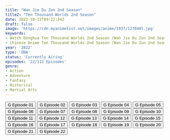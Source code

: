 ```yaml
---
title: "Wan Jie Du Zun 2nd Season"
title2: "Ten Thousand Worlds 2nd Season"
date: 2022-10-22T09:22:34Z
draft: false
image: 'https://cdn.myanimelist.net/images/anime/1937/127040l.jpg'
keywords:
- Watch Donghua Ten Thousand Worlds 2nd Season (Wan Jie Du Zun 2nd Season) English Sub
- Chinese Anime Ten Thousand Worlds 2nd Season (Wan Jie Du Zun 2nd Season) English Sub
year: '2022'
type: 'ONA'
status: 'Currently Airing'
episodes: '22/112 Episodes'
genre:
- Action
- Adventure
- Fantasy
- Historical
- Martial Arts
---
```


<div class="d-g gg-5 gtc-r ai-c">
<button onclick="window.open('?gog=wan-jie-du-zun-2nd-season-episode-1','_blank')">G Episode 01</button>
<button onclick="window.open('?gog=wan-jie-du-zun-2nd-season-episode-2','_blank')">G Episode 02</button>
<button onclick="window.open('?gog=wan-jie-du-zun-2nd-season-episode-3','_blank')">G Episode 03</button>
<button onclick="window.open('?gog=wan-jie-du-zun-2nd-season-episode-4','_blank')">G Episode 04</button>
<button onclick="window.open('?gog=wan-jie-du-zun-2nd-season-episode-5','_blank')">G Episode 05</button>
<button onclick="window.open('?gog=wan-jie-du-zun-2nd-season-episode-6','_blank')">G Episode 06</button>
<button onclick="window.open('?gog=wan-jie-du-zun-2nd-season-episode-7','_blank')">G Episode 07</button>
<button onclick="window.open('?gog=wan-jie-du-zun-2nd-season-episode-8','_blank')">G Episode 08</button>
<button onclick="window.open('?gog=wan-jie-du-zun-2nd-season-episode-9','_blank')">G Episode 09</button>
<button onclick="window.open('?gog=wan-jie-du-zun-2nd-season-episode-10','_blank')">G Episode 10</button>
<button onclick="window.open('?gog=wan-jie-du-zun-2nd-season-episode-11','_blank')">G Episode 11</button>
<button onclick="window.open('?gog=wan-jie-du-zun-2nd-season-episode-12','_blank')">G Episode 12</button>
<button onclick="window.open('?gog=wan-jie-du-zun-2nd-season-episode-13','_blank')">G Episode 13</button>
<button onclick="window.open('?gog=wan-jie-du-zun-2nd-season-episode-14','_blank')">G Episode 14</button>
<button onclick="window.open('?gog=wan-jie-du-zun-2nd-season-episode-15','_blank')">G Episode 15</button>
<button onclick="window.open('?gog=wan-jie-du-zun-2nd-season-episode-16','_blank')">G Episode 16</button>
<button onclick="window.open('?gog=wan-jie-du-zun-2nd-season-episode-17','_blank')">G Episode 17</button>
<button onclick="window.open('?gog=wan-jie-du-zun-2nd-season-episode-18','_blank')">G Episode 18</button>
<button onclick="window.open('?gog=wan-jie-du-zun-2nd-season-episode-19','_blank')">G Episode 19</button>
<button onclick="window.open('?gog=wan-jie-du-zun-2nd-season-episode-20','_blank')">G Episode 20</button>
<button onclick="window.open('?gog=wan-jie-du-zun-2nd-season-episode-21','_blank')">G Episode 21</button>
<button onclick="window.open('?gog=wan-jie-du-zun-2nd-season-episode-22','_blank')">G Episode 22</button>
</div>